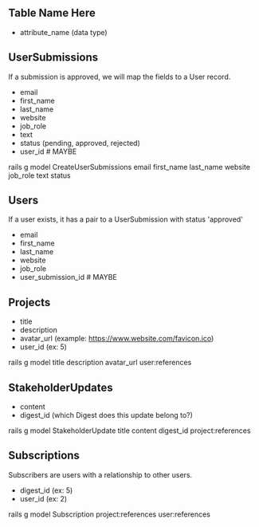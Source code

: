 ## Table Name Here

- attribute_name (data type)

## UserSubmissions
If a submission is approved, we will map the fields to a User record.

- email
- first_name
- last_name
- website
- job_role
- text
- status (pending, approved, rejected)
- user_id # MAYBE

rails g model CreateUserSubmissions email first_name last_name website job_role text status

## Users
If a user exists, it has a pair to a UserSubmission with status 'approved'

- email
- first_name
- last_name
- website
- job_role
- user_submission_id # MAYBE

## Projects

- title
- description
- avatar_url (example: https://www.website.com/favicon.ico)
- user_id (ex: 5)

rails g model title description avatar_url user:references

## StakeholderUpdates

- content
- digest_id (which Digest does this update belong to?)

rails g model StakeholderUpdate title  content digest_id project:references

## Subscriptions
Subscribers are users with a relationship to other users.

- digest_id (ex: 5)
- user_id (ex: 2)

rails g model Subscription project:references user:references
